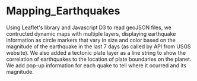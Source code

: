 # Mapping_Earthquakes
Using Leaflet's library and Javascript D3 to read geoJSON files, we contructed dynamic maps with multiple layers, displaying earthquake information as circle markers that vary in size and color based on the magnitude of the earthquake in the last 7 days (as called by API from USGS website).  We also added a tectonic plate layer as a line string to show the correlation of earthquakes to the location of plate boundaries on the planet.  We add pop-up information for each quake to tell where it ocurred and its magnitude.  
